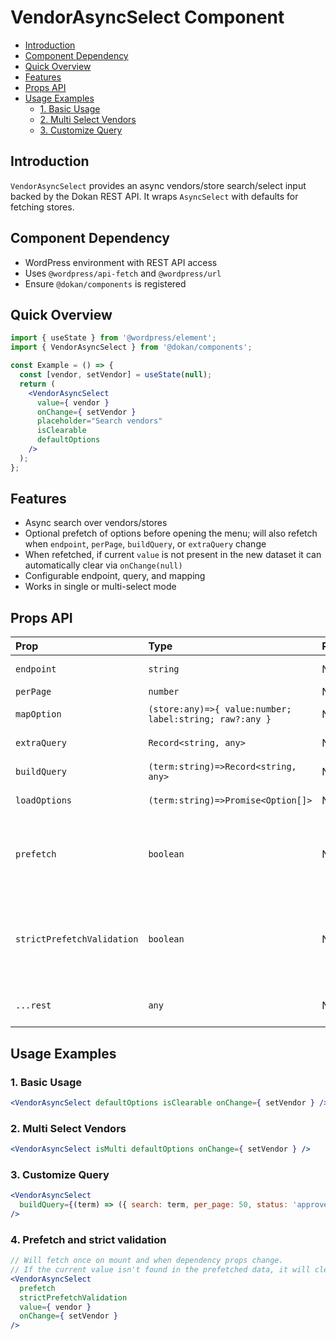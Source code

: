 # VendorAsyncSelect Component

- [Introduction](#introduction)
- [Component Dependency](#component-dependency)
- [Quick Overview](#quick-overview)
- [Features](#features)
- [Props API](#props-api)
- [Usage Examples](#usage-examples)
  - [1. Basic Usage](#1-basic-usage)
  - [2. Multi Select Vendors](#2-multi-select-vendors)
  - [3. Customize Query](#3-customize-query)

## Introduction

`VendorAsyncSelect` provides an async vendors/store search/select input backed by the Dokan REST API. It wraps `AsyncSelect` with defaults for fetching stores.

## Component Dependency

- WordPress environment with REST API access
- Uses `@wordpress/api-fetch` and `@wordpress/url`
- Ensure `@dokan/components` is registered

## Quick Overview

```jsx
import { useState } from '@wordpress/element';
import { VendorAsyncSelect } from '@dokan/components';

const Example = () => {
  const [vendor, setVendor] = useState(null);
  return (
    <VendorAsyncSelect
      value={ vendor }
      onChange={ setVendor }
      placeholder="Search vendors"
      isClearable
      defaultOptions
    />
  );
};
```

## Features

- Async search over vendors/stores
- Optional prefetch of options before opening the menu; will also refetch when `endpoint`, `perPage`, `buildQuery`, or `extraQuery` change
- When refetched, if current `value` is not present in the new dataset it can automatically clear via `onChange(null)`
- Configurable endpoint, query, and mapping
- Works in single or multi-select mode

## Props API

| Prop | Type | Required | Default | Description |
| :--- | :--- | :--- | :--- | :--- |
| `endpoint` | `string` | No | `'/dokan/v1/stores'` | REST route to fetch stores. |
| `perPage` | `number` | No | `20` | Items per page. |
| `mapOption` | `(store:any)=>{ value:number; label:string; raw?:any }` | No | Built-in | Convert store to option. |
| `extraQuery` | `Record<string, any>` | No | `{}` | Additional query args. |
| `buildQuery` | `(term:string)=>Record<string, any>` | No | - | Override query builder. |
| `loadOptions` | `(term:string)=>Promise<Option[]>` | No | - | Override loader entirely. |
| `prefetch` | `boolean` | No | `false` | If true, fetch vendors immediately (and on dependency changes) instead of waiting for menu open. |
| `strictPrefetchValidation` | `boolean` | No | `false` | If true, when `prefetch` runs and the current `value` is not found in the prefetched/refetched list, `onChange(null)` is triggered. |
| `...rest` | `any` | No | - | Any `AsyncSelect` prop (e.g. `isMulti`, `leftIcon`). |

## Usage Examples

### 1. Basic Usage

```jsx
<VendorAsyncSelect defaultOptions isClearable onChange={ setVendor } />
```

### 2. Multi Select Vendors

```jsx
<VendorAsyncSelect isMulti defaultOptions onChange={ setVendor } />
```

### 3. Customize Query

```jsx
<VendorAsyncSelect
  buildQuery={(term) => ({ search: term, per_page: 50, status: 'approved' })}
/>
```

### 4. Prefetch and strict validation

```jsx
// Will fetch once on mount and when dependency props change.
// If the current value isn't found in the prefetched data, it will clear it.
<VendorAsyncSelect
  prefetch
  strictPrefetchValidation
  value={ vendor }
  onChange={ setVendor }
/>
```
